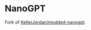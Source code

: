 # NanoGPT

Fork of [KellerJordan/modded-nanogpt](https://github.com/KellerJordan/modded-nanogpt?tab=readme-ov-file). 